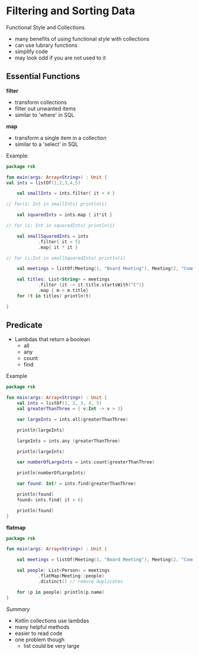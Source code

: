 # Filtering and Sorting Data

Functional Style and Collections

- many benefits of using functional style with collections
- can use lubrary functions
- simplify code
- may look odd if you are not used to it

## Essential Functions

**filter**

- transform collections
- filter out unwanted items
- similar to 'where' in SQL

**map**

- transform a single item in a collection
- similar to a 'select' in SQL

Example:

```kotlin
package rsk

fun main(args: Array<String>) : Unit {
val ints = listOf(1,2,3,4,5)

    val smallInts = ints.filter{ it < 4 }

// for(i: Int in smallInts) println(i)

    val squaredInts = ints.map { it*it }

// for (i: Int in squaredInts) println(i)

    val smallSquaredInts = ints
            .filter{ it < 5}
            .map{ it * it }

// for (i:Int in smallSquaredInts) println(i)

    val meetings = listOf(Meeting(1, "Board Meeting"), Meeting(2, "Committee Meeting"))

    val titles: List<String> = meetings
            .filter {it -> it.title.startsWith("C")}
            .map { m-> m.title}
    for (t in titles) println(t)

}

```

## Predicate

- Lambdas that return a boolean
  - all
  - any
  - count
  - find

Example

```kotlin
package rsk

fun main(args: Array<String>) : Unit {
    val ints = listOf(1, 2, 3, 4, 5)
    val greaterThanThree = { v:Int -> v > 3}

    var largeInts = ints.all(greaterThanThree)

    println(largeInts)

    largeInts = ints.any (greaterThanThree)

    println(largeInts)

    var numberOfLargeInts = ints.count(greaterThanThree)

    println(numberOfLargeInts)

    var found: Int? = ints.find(greaterThanThree)

    println(found)
    found= ints.find{ it > 6}

    println(found)
}

```

**flatmap**

```kotlin
package rsk

fun main(args: Array<String>) : Unit {

    val meetings = listOf(Meeting(1, "Board Meeting"), Meeting(2, "Committee Meeting"))

    val people: List<Person> = meetings
            .flatMap(Meeting::people)
            .distinct() // remove duplicates

    for (p in people) println(p.name)
}
```

_Summary_

- Kotlin collections use lambdas
- many helpful methods
- easier to read code
- one problem though
  - list could be very large
